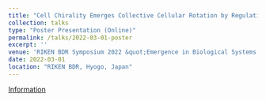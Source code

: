 ```yaml
---
title: "Cell Chirality Emerges Collective Cellular Rotation by Regulating Left-Right Asymmetric Formation of Lamellipodia"
collection: talks
type: "Poster Presentation (Online)"
permalink: /talks/2022-03-01-poster
excerpt: ''
venue: 'RIKEN BDR Symposium 2022 &quot;Emergence in Biological Systems: Challenges to Bridging Hierarchies&quot;'
date: 2022-03-01
location: "RIKEN BDR, Hyogo, Japan"
---
```


[Information](https://www2.bdr.riken.jp/sympo/2022/index.html)
